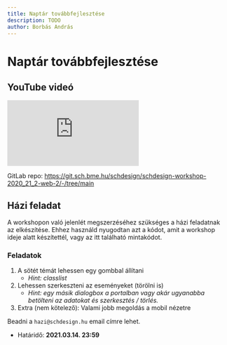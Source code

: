 ```yaml
---
title: Naptár továbbfejlesztése
description: TODO
author: Borbás András
---
```


# Naptár továbbfejlesztése

## YouTube videó

<div class="youtube-16-9">
    <iframe src="https://www.youtube-nocookie.com/embed/Oa4EACX50oc" title="YouTube video player" frameborder="0" allow="accelerometer; autoplay; clipboard-write; encrypted-media; gyroscope; picture-in-picture" allowfullscreen></iframe>
</div>

GitLab repo: https://git.sch.bme.hu/schdesign/schdesign-workshop-2020_21_2-web-2/-/tree/main

## Házi feladat

A workshopon való jelenlét megszerzéséhez szükséges a házi feladatnak az elkészítése.
Ehhez használd nyugodtan azt a kódot, amit a workshop ideje alatt készítettél, vagy az itt található mintakódot.

### Feladatok

1. A sötét témát lehessen egy gombbal állítani
    - *Hint: classlist*
2. Lehessen szerkeszteni az eseményeket (törölni is)
    - *Hint: egy másik dialogbox a portalban vagy akár ugyanabba betölteni az adatokat és szerkesztés / törlés.*
3. Extra (nem kötelező): Valami jobb megoldás a mobil nézetre

Beadni a `hazi@schdesign.hu` email címre lehet.

- Határidő: **2021.03.14. 23:59**
